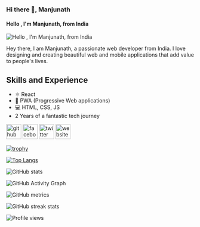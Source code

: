 ### Hi there 👋, Manjunath
#### Hello , I'm Manjunath, from India
![Hello , I'm Manjunath, from India](https://media.istockphoto.com/photos/computer-programmer-working-on-laptop-picture-id1265176772?b=1&k=20&m=1265176772&s=170667a&w=0&h=IHFnvxa3kvVTuZcEfPpCSGIFA_gNT7dIlGDR7eD2cFI=)

Hey there, I am Manjunath, a passionate web developer from India. I love designing and creating beautiful web and mobile applications that add value to people's lives.

## Skills and Experience
* ⚛ React
* 📱 PWA (Progressive Web applications)
* 💻 HTML, CSS, JS
* 2 Years of a fantastic tech journey



[<img src='https://cdn.jsdelivr.net/npm/simple-icons@3.0.1/icons/github.svg' alt='github' height='40'>](https://github.com/CodeJockey444)  [<img src='https://cdn.jsdelivr.net/npm/simple-icons@3.0.1/icons/facebook.svg' alt='facebook' height='40'>](https://www.facebook.com/ManjunathaS)  [<img src='https://cdn.jsdelivr.net/npm/simple-icons@3.0.1/icons/twitter.svg' alt='twitter' height='40'>](https://twitter.com/@Manjuna73408661)  [<img src='https://cdn.jsdelivr.net/npm/simple-icons@3.0.1/icons/icloud.svg' alt='website' height='40'>](https://affectionate-meitner-9413a9.netlify.app)  

[![trophy](https://github-profile-trophy.vercel.app/?username=CodeJockey444)](https://github.com/ryo-ma/github-profile-trophy)

[![Top Langs](https://github-readme-stats.vercel.app/api/top-langs/?username=CodeJockey444)](https://github.com/anuraghazra/github-readme-stats)

![GitHub stats](https://github-readme-stats.vercel.app/api?username=CodeJockey444&show_icons=true)  

![GitHub Activity Graph](https://activity-graph.herokuapp.com/graph?username=CodeJockey444)  

![GitHub metrics](https://metrics.lecoq.io/CodeJockey444)  

![GitHub streak stats](https://github-readme-streak-stats.herokuapp.com/?user=CodeJockey444)  

![Profile views](https://gpvc.arturio.dev/CodeJockey444)  




